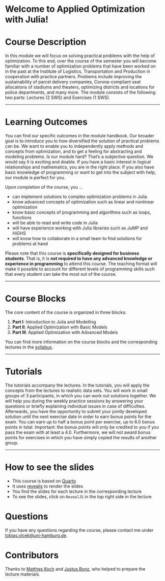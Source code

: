 # Welcome to Applied Optimization with Julia!


# Course Description

In this module we will focus on solving practical problems with the help
of optimization. To this end, over the course of the semester you will
become familiar with a number of optimization problems that have been
worked on in the past at the Institute of Logistics, Transportation and
Production in cooperation with practice partners. Problems include
improving the sustainability of parcel delivery companies,
Corona-compliant seat allocations of stadiums and theaters, optimizing
districts and locations for police departments, and many more. The
module consists of the following two parts: Lectures (2 SWS) and
Exercises (1 SWS).

------------------------------------------------------------------------

# Learning Outcomes

You can find our specific outcomes in the module handbook. Our broader
goal is to introduce you to how diversified the solution of practical
problems can be. We want to enable you to independently apply methods
and concepts from optimization, and to get a feeling for abstracting and
modeling problems. Is our module hard? That’s a subjective question. We
would say it is exciting and doable. If you have a basic interest in
logical relationships and mathematics, you are in the right place. If
you also have basic knowledge of programming or want to get into the
subject with help, our module is perfect for you.

Upon completion of the course, you …

- can implement solutions to complex optimization problems in Julia
- know advanced concepts of optimization such as linear and nonlinear
  optimization
- know basic concepts of programming and algorithms such as loops,
  functions
- will be able to read and write code in Julia
- will have experience working with Julia libraries such as JuMP and
  HiGHS
- will know how to collaborate in a small team to find solutions for
  problems at hand

Please note that this course is **specifically designed for business
students**. That is, it is **not required to have any advanced knowledge
or experience in programming** to attend this course. The teaching
format will make it possible to account for different levels of
programming skills such that every student can take the most out of the
course.

------------------------------------------------------------------------

# Course Blocks

The core content of the course is organized in three blocks:

1.  **Part I**: Introduction to Julia and Modelling
2.  **Part II**: Applied Optimization with Basic Models
3.  **Part III**: Applied Optimization with Advanced Models

You can find more information on the course blocks and the corresponding
lectures in the [syllabus](general/syllabus.qmd).

------------------------------------------------------------------------

# Tutorials

The tutorials accompany the lectures. In the tutorials, you will apply
the concepts from the lectures to realistic data sets. You will work in
small groups of 3 participants, in which you can work out solutions
together. We will help you during the weekly practice sessions by
answering your questions or briefly explaining individual issues in case
of difficulties. Afterwards, you have the opportunity to submit your
jointly developed solution until the next exercise date in order to earn
bonus points for the exam. You can earn up to half a bonus point per
exercise, up to 6.0 bonus points in total. Important: the bonus points
will only be credited to you if you pass the exam with at least a 4.0.
Furthermore, we will not award bonus points for exercises in which you
have simply copied the results of another group.

------------------------------------------------------------------------

# How to see the slides

- This course is based on [Quarto](https://quarto.org/)
- It uses [revealjs](https://revealjs.com/) to render the slides
- You find the slides for each lecture in the corresponding lecture
- To see the slides, click on `RevealJS` in the top right side in the
  lecture

# Questions

If you have any questions regarding the course, please contact me under
[tobias.vlcek@uni-hamburg.de](mailto:tobias.vlcek@uni-hamburg.de?subject=Applied%20Optimization%3A%20%3CYour%20subject%3E).

# Contributors

Thanks to [Matthes Koch](https://github.com/OpResCodes) and [Justus
Bonz](https://github.com/jasdefer), who helped to prepare the lecture
materials.
